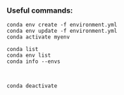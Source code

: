 ### Useful commands:
```
conda env create -f environment.yml
conda env update -f environment.yml
conda activate myenv

conda list
conda env list
conda info --envs



conda deactivate
```